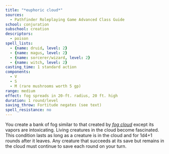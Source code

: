 ```yaml
---
title: "*euphoric cloud*"
sources:
  - Pathfinder Roleplaying Game Advanced Class Guide
school: conjuration
subschool: creation
descriptors:
  - poison
spell_lists:
  - {name: druid, level: 2}
  - {name: magus, level: 2}
  - {name: sorcerer/wizard, level: 2}
  - {name: witch, level: 2}
casting_time: 1 standard action
components:
  - V
  - S
  - M (rare mushrooms worth 5 gp)
range: medium
effect: fog spreads in 20-ft. radius, 20 ft. high
duration: 1 round/level
saving_throw: Fortitude negates (see text)
spell_resistance: no
---
```


You create a bank of fog similar to that created by [*fog cloud*](/spells/fog-cloud/) except its vapors are intoxicating. Living creatures in the cloud become fascinated. This condition lasts as long as a creature is in the cloud and for 1d4+1 rounds after it leaves. Any creature that succeeds at its save but remains in the cloud must continue to save each round on your turn.

